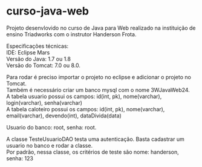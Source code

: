 # curso-java-web

Projeto desenvlovido no curso de Java para Web realizado na instituição de ensino Triadworks com o instrutor Handerson Frota.

Especificações técnicas: <br />
IDE: Eclipse Mars <br />
Versão do Java: 1.7 ou 1.8 <br />
Versão do Tomcat: 7.0 ou 8.0. <br />

Para rodar é preciso importar o projeto no eclipse e adicionar o projeto no Tomcat. <br />
Também é necessário criar um banco mysql com o nome 3WJavaWeb24. <br />
A tabela usuario possui os campos: id(int, pk), nome(varchar), login(varchar), senha(varchar) <br />
A tabela caloteiro possui os campos: id(int, pk), nome(varchar), email(varchar), devendo(int), dataDivida(data) <br />

Usuario do banco: root, senha: root. <br />

A classe TesteUsuarioDAO testa uma autenticação. Basta cadastrar um usuario no banco e rodar a classe. <br />
Por padrão, nessa classe, os critérios de teste são nome: handerson, senha: 123
